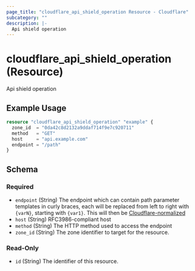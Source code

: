 ```yaml
---
page_title: "cloudflare_api_shield_operation Resource - Cloudflare"
subcategory: ""
description: |-
  Api shield operation
---
```


# cloudflare_api_shield_operation (Resource)

Api shield operation

## Example Usage

```terraform
resource "cloudflare_api_shield_operation" "example" {
  zone_id  = "0da42c8d2132a9ddaf714f9e7c920711"
  method   = "GET"
  host     = "api.example.com"
  endpoint = "/path"
}
```
<!-- schema generated by tfplugindocs -->
## Schema

### Required

- `endpoint` (String) The endpoint which can contain path parameter templates in curly braces, each will be replaced from left to right with `{varN}`, starting with `{var1}`. This will then be [Cloudflare-normalized](https://developers.cloudflare.com/rules/normalization/how-it-works/)
- `host` (String) RFC3986-compliant host
- `method` (String) The HTTP method used to access the endpoint
- `zone_id` (String) The zone identifier to target for the resource.

### Read-Only

- `id` (String) The identifier of this resource.


